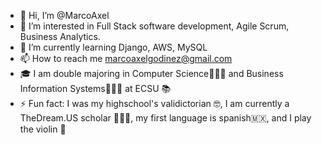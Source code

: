 - 👋 Hi, I’m @MarcoAxel
- 👀 I’m interested in Full Stack software development, Agile Scrum, Business Analytics.
- 🌱 I’m currently learning Django, AWS, MySQL
- 📫 How to reach me marcoaxelgodinez@gmail.com
- 🎓 I am double majoring in Computer Science👨🏻‍💻 and Business Information Systems👨🏻‍🔧 at ECSU 📚
- ⚡ Fun fact: I was my highschool's validictorian 🤓, I am currently a TheDream.US scholar 👨🏻‍🏫, my first language is spanish🇲🇽, and I play the violin 🎻

<!---
MarcoAxel/MarcoAxel is a ✨ special ✨ repository because its `README.md` (this file) appears on your GitHub profile.
You can click the Preview link to take a look at your changes.
--->
